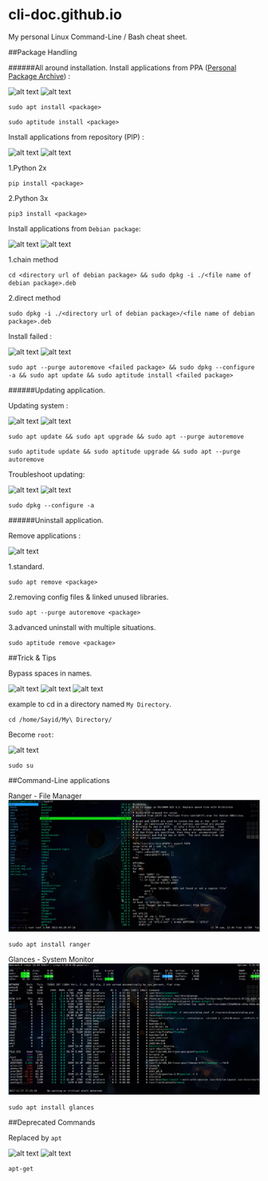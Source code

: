 # cli-doc.github.io
My personal Linux Command-Line / Bash cheat sheet.

##Package Handling

######All around installation.
Install applications from PPA ([Personal Package Archive](https://en.wikipedia.org/wiki/Ubuntu_(operating_system)#Package_Archives)) :

![alt text](https://img.shields.io/badge/user-root-red.svg) ![alt text](https://img.shields.io/badge/user-sudo-green.svg)
```
sudo apt install <package>
```

```
sudo aptitude install <package>
```
Install applications from repository (PIP) :

![alt text](https://img.shields.io/badge/user-root-red.svg) ![alt text](https://img.shields.io/badge/user-sudo-green.svg)

1.Python 2x
```
pip install <package>
```
2.Python 3x
```
pip3 install <package>
```
Install applications from `Debian package`:

![alt text](https://img.shields.io/badge/user-root-red.svg) ![alt text](https://img.shields.io/badge/user-sudo-green.svg)

1.chain method
```
cd <directory url of debian package> && sudo dpkg -i ./<file name of debian package>.deb
```
2.direct method
```
sudo dpkg -i ./<directory url of debian package>/<file name of debian package>.deb
```
Install failed :

![alt text](https://img.shields.io/badge/user-root-red.svg) ![alt text](https://img.shields.io/badge/user-sudo-green.svg)
```
sudo apt --purge autoremove <failed package> && sudo dpkg --configure -a && sudo apt update && sudo aptitude install <failed package>
```
######Updating application.

Updating system :

![alt text](https://img.shields.io/badge/user-root-red.svg) ![alt text](https://img.shields.io/badge/user-sudo-green.svg)
```
sudo apt update && sudo apt upgrade && sudo apt --purge autoremove
```
```
sudo aptitude update && sudo aptitude upgrade && sudo apt --purge autoremove
```
Troubleshoot updating:

![alt text](https://img.shields.io/badge/user-root-red.svg) ![alt text](https://img.shields.io/badge/user-sudo-green.svg)
```
sudo dpkg --configure -a
```
######Uninstall application.

Remove applications :

![alt text](https://img.shields.io/badge/user-root-red.svg)

1.standard.
```
sudo apt remove <package>
```
2.removing config files & linked unused libraries.
```
sudo apt --purge autoremove <package>
```
3.advanced uninstall with multiple situations.
```
sudo aptitude remove <package>
```
##Trick & Tips

Bypass spaces in names.

![alt text](https://img.shields.io/badge/user-root-red.svg) ![alt text](https://img.shields.io/badge/user-sudo-green.svg) ![alt text](https://img.shields.io/badge/user-normal-blue.svg)

example to cd in a directory named `My Directory`.
```
cd /home/Sayid/My\ Directory/
```
Become `root`:

![alt text](https://img.shields.io/badge/user-sudo-green.svg)
```
sudo su
```
##Command-Line applications

Ranger - File Manager
![alt text](./screenshots/ranger.png)
```
sudo apt install ranger
```
Glances - System Monitor
![alt text](./screenshots/glances.png)
```
sudo apt install glances
```
##Deprecated Commands

Replaced by `apt`

![alt text](https://img.shields.io/badge/user-root-red.svg) ![alt text](https://img.shields.io/badge/user-sudo-green.svg)

```
apt-get
```